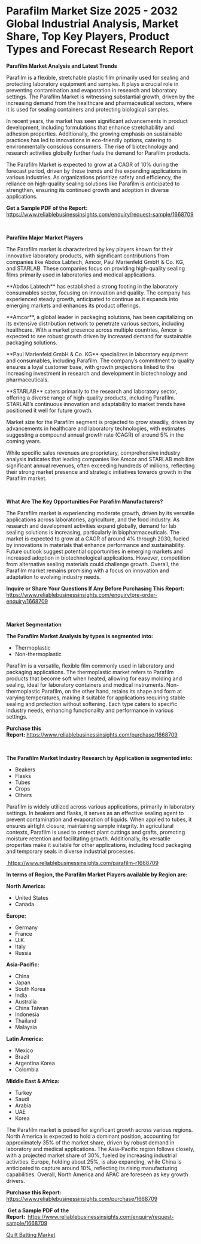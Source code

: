 <p><h1>Parafilm Market Size 2025 - 2032 Global Industrial Analysis, Market Share, Top Key Players, Product Types and Forecast Research Report</h1></p><p><strong>Parafilm Market Analysis and Latest Trends</strong></p>
<p><p>Parafilm is a flexible, stretchable plastic film primarily used for sealing and protecting laboratory equipment and samples. It plays a crucial role in preventing contamination and evaporation in research and laboratory settings. The Parafilm Market is witnessing substantial growth, driven by the increasing demand from the healthcare and pharmaceutical sectors, where it is used for sealing containers and protecting biological samples.</p><p>In recent years, the market has seen significant advancements in product development, including formulations that enhance stretchability and adhesion properties. Additionally, the growing emphasis on sustainable practices has led to innovations in eco-friendly options, catering to environmentally conscious consumers. The rise of biotechnology and research activities globally further fuels the demand for Parafilm products.</p><p>The Parafilm Market is expected to grow at a CAGR of 10% during the forecast period, driven by these trends and the expanding applications in various industries. As organizations prioritize safety and efficiency, the reliance on high-quality sealing solutions like Parafilm is anticipated to strengthen, ensuring its continued growth and adoption in diverse applications.</p></p>
<p><strong>Get a Sample PDF of the Report:&nbsp;</strong> <a href="https://www.reliablebusinessinsights.com/enquiry/request-sample/1668709?utm_campaign=2301&utm_medium=2&utm_source=Github&utm_content=ia&utm_term=01042025&utm_id=parafilm">https://www.reliablebusinessinsights.com/enquiry/request-sample/1668709</a></p>
<p>&nbsp;</p>
<p><strong>Parafilm Major Market Players</strong></p>
<p><p>The Parafilm market is characterized by key players known for their innovative laboratory products, with significant contributions from companies like Abdos Labtech, Amcor, Paul Marienfeld GmbH & Co. KG, and STARLAB. These companies focus on providing high-quality sealing films primarily used in laboratories and medical applications.</p><p>**Abdos Labtech** has established a strong footing in the laboratory consumables sector, focusing on innovation and quality. The company has experienced steady growth, anticipated to continue as it expands into emerging markets and enhances its product offerings. </p><p>**Amcor**, a global leader in packaging solutions, has been capitalizing on its extensive distribution network to penetrate various sectors, including healthcare. With a market presence across multiple countries, Amcor is expected to see robust growth driven by increased demand for sustainable packaging solutions.</p><p>**Paul Marienfeld GmbH & Co. KG** specializes in laboratory equipment and consumables, including Parafilm. The company’s commitment to quality ensures a loyal customer base, with growth projections linked to the increasing investment in research and development in biotechnology and pharmaceuticals.</p><p>**STARLAB** caters primarily to the research and laboratory sector, offering a diverse range of high-quality products, including Parafilm. STARLAB’s continuous innovation and adaptability to market trends have positioned it well for future growth.</p><p>Market size for the Parafilm segment is projected to grow steadily, driven by advancements in healthcare and laboratory technologies, with estimates suggesting a compound annual growth rate (CAGR) of around 5% in the coming years.</p><p>While specific sales revenues are proprietary, comprehensive industry analysis indicates that leading companies like Amcor and STARLAB mobilize significant annual revenues, often exceeding hundreds of millions, reflecting their strong market presence and strategic initiatives towards growth in the Parafilm market.</p></p>
<p>&nbsp;</p>
<p><strong>What Are The Key Opportunities For Parafilm Manufacturers?</strong></p>
<p><p>The Parafilm market is experiencing moderate growth, driven by its versatile applications across laboratories, agriculture, and the food industry. As research and development activities expand globally, demand for lab sealing solutions is increasing, particularly in biopharmaceuticals. The market is expected to grow at a CAGR of around 4% through 2030, fueled by innovations in materials that enhance performance and sustainability. Future outlook suggest potential opportunities in emerging markets and increased adoption in biotechnological applications. However, competition from alternative sealing materials could challenge growth. Overall, the Parafilm market remains promising with a focus on innovation and adaptation to evolving industry needs.</p></p>
<p><strong>Inquire or Share Your Questions If Any Before Purchasing This Report:</strong> <a href="https://www.reliablebusinessinsights.com/enquiry/pre-order-enquiry/1668709?utm_campaign=2301&utm_medium=2&utm_source=Github&utm_content=ia&utm_term=01042025&utm_id=parafilm">https://www.reliablebusinessinsights.com/enquiry/pre-order-enquiry/1668709</a></p>
<p>&nbsp;</p>
<p><strong>Market Segmentation</strong></p>
<p><strong>The Parafilm Market Analysis by types is segmented into:</strong></p>
<p><ul><li>Thermoplastic</li><li>Non-thermoplastic</li></ul></p>
<p><p>Parafilm is a versatile, flexible film commonly used in laboratory and packaging applications. The thermoplastic market refers to Parafilm products that become soft when heated, allowing for easy molding and sealing, ideal for laboratory containers and medical instruments. Non-thermoplastic Parafilm, on the other hand, retains its shape and form at varying temperatures, making it suitable for applications requiring stable sealing and protection without softening. Each type caters to specific industry needs, enhancing functionality and performance in various settings.</p></p>
<p><strong>Purchase this Report:&nbsp;</strong><a href="https://www.reliablebusinessinsights.com/purchase/1668709?utm_campaign=2301&utm_medium=2&utm_source=Github&utm_content=ia&utm_term=01042025&utm_id=parafilm">https://www.reliablebusinessinsights.com/purchase/1668709</a></p>
<p>&nbsp;</p>
<p><strong>The Parafilm Market Industry Research by Application is segmented into:</strong></p>
<p><ul><li>Beakers</li><li>Flasks</li><li>Tubes</li><li>Crops</li><li>Others</li></ul></p>
<p><p>Parafilm is widely utilized across various applications, primarily in laboratory settings. In beakers and flasks, it serves as an effective sealing agent to prevent contamination and evaporation of liquids. When applied to tubes, it ensures airtight closure, maintaining sample integrity. In agricultural contexts, Parafilm is used to protect plant cuttings and grafts, promoting moisture retention and facilitating growth. Additionally, its versatile properties make it suitable for other applications, including food packaging and temporary seals in diverse industrial processes.</p></p>
<p><a href="https://www.reliablebusinessinsights.com/parafilm-r1668709?utm_campaign=2301&utm_medium=2&utm_source=Github&utm_content=ia&utm_term=01042025&utm_id=parafilm">&nbsp;https://www.reliablebusinessinsights.com/parafilm-r1668709</a></p>
<p><strong>In terms of Region, the Parafilm Market Players available by Region are:</strong></p>
<p>
    <p> <strong> North America: </strong>
        <ul>
            <li>United States</li>
            <li>Canada</li>
        </ul>
        </p> 
    <p> <strong> Europe: </strong>
        <ul>
            <li>Germany</li>
            <li>France</li>
            <li>U.K.</li>
            <li>Italy</li>
            <li>Russia</li>
        </ul>
        </p> 
    <p> <strong> Asia-Pacific: </strong>
        <ul>
            <li>China</li>
            <li>Japan</li>
            <li>South Korea</li>
            <li>India</li>
            <li>Australia</li>
            <li>China Taiwan</li>
            <li>Indonesia</li>
            <li>Thailand</li>
            <li>Malaysia</li>
        </ul>
        </p> 
    <p> <strong> Latin America: </strong>
        <ul>
            <li>Mexico</li>
            <li>Brazil</li>
            <li>Argentina Korea</li>
            <li>Colombia</li>
        </ul>
        </p> 
    <p> <strong> Middle East & Africa: </strong>
        <ul>
            <li>Turkey</li>
            <li>Saudi</li>
            <li>Arabia</li>
            <li>UAE</li>
            <li>Korea</li>
        </ul>
    </p>
    </p>
<p><p>The Parafilm market is poised for significant growth across various regions. North America is expected to hold a dominant position, accounting for approximately 35% of the market share, driven by robust demand in laboratory and medical applications. The Asia-Pacific region follows closely, with a projected market share of 30%, fueled by increasing industrial activities. Europe, holding about 25%, is also expanding, while China is anticipated to capture around 10%, reflecting its rising manufacturing capabilities. Overall, North America and APAC are foreseen as key growth drivers.</p></p>
<p><strong>Purchase this Report: </strong><a href="https://www.reliablebusinessinsights.com/purchase/1668709?utm_campaign=2301&utm_medium=2&utm_source=Github&utm_content=ia&utm_term=01042025&utm_id=parafilm">https://www.reliablebusinessinsights.com/purchase/1668709</a></p>
<p>&nbsp;<strong>Get a Sample PDF of the Report:&nbsp;&nbsp;</strong><a href="https://www.reliablebusinessinsights.com/enquiry/request-sample/1668709?utm_campaign=2301&utm_medium=2&utm_source=Github&utm_content=ia&utm_term=01042025&utm_id=parafilm">https://www.reliablebusinessinsights.com/enquiry/request-sample/1668709</a></p>
<p><strong></strong></p>
<p><p><a href="https://github.com/kbollin866/Market-Research-Report-List-1/blob/main/quilt-batting-market.md?utm_campaign=2301&utm_medium=2&utm_source=Github&utm_content=ia&utm_term=01042025&utm_id=parafilm">Quilt Batting Market</a></p></p>